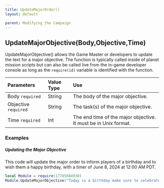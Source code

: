 ```yaml
---
title: UpdateMajorOrder()
layout: default

parent: Modifying the Campaign
---
```

<h2>UpdateMajorObjective(Body,Objective,Time)</h2>

UpdateMajorObjective() allows the Game Master or developers to update the text for a major objective. The function is typically called inside of planet mission scripts but can also be called live from the in-game developer console as long as the `require(id)` variable is identified with the function.

| Parameters     | Value Type | Use          |
|:---------------|:-----------|:-------------|
| Body `required` | String     | The body of the major objective. |
| Objective `required` | String | The task(s) of the major objective. |
| Time `required` | Int | The end time of the major objective. It must be in Unix format. |

<h3>Examples</h3>

<h5>Updating the Major Objective</h5>
This code will update the major order to inform players of a birthday and to wish them a happy birthday, with a timer of June 8, 2024 at 12:00 AM PDT.

```lua
local Module = require(17785084930)
Module.UpdateMajorObjective("Today is a birthday make sure to celebrate with cake!","Say Happy Birthday",1717830000)
```
